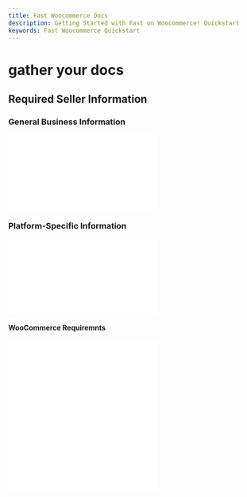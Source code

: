 ```yaml
---
title: Fast Woocommerce Docs
description: Getting Started with Fast on Woocommerce! Quickstart
keywords: Fast Woocommerce Quickstart
---
```


# gather your docs

## Required Seller Information

### General Business Information

<embed src="/reusables/seller-docs/_required-seller-information.md" />

### Platform-Specific Information

<embed src="/reusables/seller-docs/_platform_ecommerce_all_fast_access_requirement.md" />

#### WooCommerce Requiremnts

<embed src="/reusables/seller-docs/_platform_woocommerce_requirements.md" />

<embed src="/reusables/seller-docs/_platform_attention_seller_onboarding_credentials_same_session_requirement.md" />
